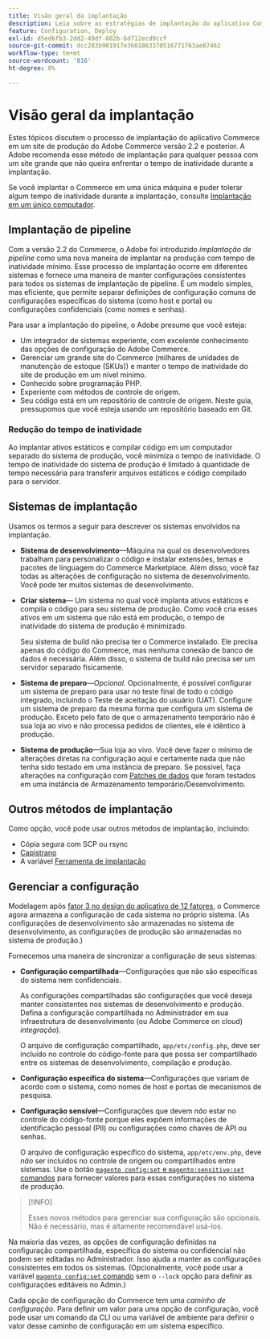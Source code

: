 ```yaml
---
title: Visão geral da implantação
description: Leia sobre as estratégias de implantação do aplicativo Commerce.
feature: Configuration, Deploy
exl-id: d5ed6fb3-2dd2-49df-802b-6d712ecd9ccf
source-git-commit: dcc283b901917e3681863370516771763ae87462
workflow-type: tm+mt
source-wordcount: '816'
ht-degree: 0%

---
```


# Visão geral da implantação

Estes tópicos discutem o processo de implantação do aplicativo Commerce em um site de produção do Adobe Commerce versão 2.2 e posterior. A Adobe recomenda esse método de implantação para qualquer pessoa com um site grande que não queira enfrentar o tempo de inatividade durante a implantação.

Se você implantar o Commerce em uma única máquina e puder tolerar algum tempo de inatividade durante a implantação, consulte [Implantação em um único computador](../deployment/single-machine.md).

## Implantação de pipeline

Com a versão 2.2 do Commerce, o Adobe foi introduzido _implantação de pipeline_ como uma nova maneira de implantar na produção com tempo de inatividade mínimo. Esse processo de implantação ocorre em diferentes sistemas e fornece uma maneira de manter configurações consistentes para todos os sistemas de implantação de pipeline. É um modelo simples, mas eficiente, que permite separar definições de configuração comuns de configurações específicas do sistema (como host e porta) ou configurações confidenciais (como nomes e senhas).

Para usar a implantação do pipeline, o Adobe presume que você esteja:

- Um integrador de sistemas experiente, com excelente conhecimento das opções de configuração do Adobe Commerce.
- Gerenciar um grande site do Commerce (milhares de unidades de manutenção de estoque (SKUs)) e manter o tempo de inatividade do site de produção em um nível mínimo.
- Conhecido sobre programação PHP.
- Experiente com métodos de controle de origem.
- Seu código está em um repositório de controle de origem. Neste guia, pressupomos que você esteja usando um repositório baseado em Git.

### Redução do tempo de inatividade

Ao implantar ativos estáticos e compilar código em um computador separado do sistema de produção, você minimiza o tempo de inatividade. O tempo de inatividade do sistema de produção é limitado à quantidade de tempo necessária para transferir arquivos estáticos e código compilado para o servidor.

## Sistemas de implantação

Usamos os termos a seguir para descrever os sistemas envolvidos na implantação.

- **Sistema de desenvolvimento**—Máquina na qual os desenvolvedores trabalham para personalizar o código e instalar extensões, temas e pacotes de linguagem do Commerce Marketplace. Além disso, você faz todas as alterações de configuração no sistema de desenvolvimento. Você pode ter muitos sistemas de desenvolvimento.

- **Criar sistema**— Um sistema no qual você implanta ativos estáticos e compila o código para seu sistema de produção. Como você cria esses ativos em um sistema que não está em produção, o tempo de inatividade do sistema de produção é minimizado.

  Seu sistema de build não precisa ter o Commerce instalado. Ele precisa apenas do código do Commerce, mas nenhuma conexão de banco de dados é necessária. Além disso, o sistema de build não precisa ser um servidor separado fisicamente.

- **Sistema de preparo**—_Opcional_. Opcionalmente, é possível configurar um sistema de preparo para usar no teste final de todo o código integrado, incluindo o Teste de aceitação do usuário (UAT). Configure um sistema de preparo da mesma forma que configura um sistema de produção. Exceto pelo fato de que o armazenamento temporário não é sua loja ao vivo e não processa pedidos de clientes, ele é idêntico à produção.

- **Sistema de produção**—Sua loja ao vivo. Você deve fazer o mínimo de alterações diretas na configuração aqui e certamente nada que não tenha sido testado em uma instância de preparo. Se possível, faça alterações na configuração com [Patches de dados](https://developer.adobe.com/commerce/php/development/components/declarative-schema/patches/) que foram testados em uma instância de Armazenamento temporário/Desenvolvimento.

## Outros métodos de implantação

Como opção, você pode usar outros métodos de implantação, incluindo:

- Cópia segura com SCP ou rsync
- [Capistrano](https://capistranorb.com/documentation/overview/what-is-capistrano)
- A variável [Ferramenta de implantação](https://deployer.org/)

## Gerenciar a configuração

Modelagem após [fator 3 no design do aplicativo de 12 fatores](https://12factor.net/config), o Commerce agora armazena a configuração de cada sistema no próprio sistema. (As configurações de desenvolvimento são armazenadas no sistema de desenvolvimento, as configurações de produção são armazenadas no sistema de produção.)

Fornecemos uma maneira de sincronizar a configuração de seus sistemas:

- **Configuração compartilhada**—Configurações que não são específicas do sistema nem confidenciais.

  As configurações compartilhadas são configurações que você deseja manter consistentes nos sistemas de desenvolvimento e produção. Defina a configuração compartilhada no Administrador em sua infraestrutura de desenvolvimento (ou Adobe Commerce on cloud) _integração_).

  O arquivo de configuração compartilhado, `app/etc/config.php`, deve ser incluído no controle do código-fonte para que possa ser compartilhado entre os sistemas de desenvolvimento, compilação e produção.

- **Configuração específica do sistema**—Configurações que variam de acordo com o sistema, como nomes de host e portas de mecanismos de pesquisa.

- **Configuração sensível**—Configurações que devem _não_ estar no controle do código-fonte porque eles expõem informações de identificação pessoal (PII) ou configurações como chaves de API ou senhas.

  O arquivo de configuração específico do sistema, `app/etc/env.php`, deve _não_ ser incluídos no controle de origem ou compartilhados entre sistemas. Use o botão [`magento config:set` e `magento:sensitive:set` comandos](../cli/set-configuration-values.md) para fornecer valores para essas configurações no sistema de produção.

>[!INFO]
>
>Esses novos métodos para gerenciar sua configuração são opcionais. Não é necessário, mas é altamente recomendável usá-los.

Na maioria das vezes, as opções de configuração definidas na configuração compartilhada, específica do sistema ou confidencial não podem ser editadas no Administrador. Isso ajuda a manter as configurações consistentes em todos os sistemas. (Opcionalmente, você pode usar a variável [`magento config:set` comando](../cli/set-configuration-values.md) sem o `--lock` opção para definir as configurações editáveis no Admin.)

Cada opção de configuração do Commerce tem uma _caminho de configuração_. Para definir um valor para uma opção de configuração, você pode usar um comando da CLI ou uma variável de ambiente para definir o valor desse caminho de configuração em um sistema específico.
